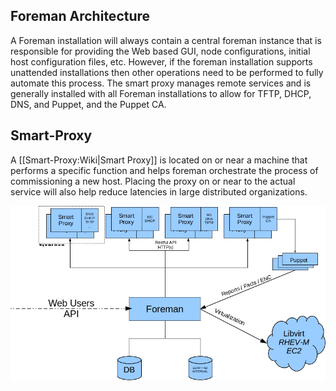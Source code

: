 ## Foreman Architecture

A Foreman installation will always contain a central foreman instance
that is responsible for providing the Web based GUI, node
configurations, initial host configuration files, etc. However, if the
foreman installation supports unattended installations then other
operations need to be performed to fully automate this process. The
smart proxy manages remote services and is generally installed with all
Foreman installations to allow for TFTP, DHCP, DNS, and Puppet, and the
Puppet CA.

## Smart-Proxy

A [[Smart-Proxy:Wiki|Smart Proxy]] is located on or near a machine that performs a specific function and helps foreman orchestrate the process of commissioning a new host. Placing the proxy on or near to the actual service will also help reduce latencies in large distributed organizations.

![Foreman Architecture](/static/images/foreman_architecture.png)

